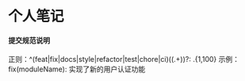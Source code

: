# 个人笔记

#### 提交规范说明
正则：^(feat|fix|docs|style|refactor|test|chore|ci)(\(.+\))?: .{1,100} 
示例：fix(moduleName): 实现了新的用户认证功能  
